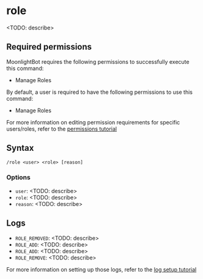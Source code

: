 # role

<TODO: describe>

## Required permissions

MoonlightBot requires the following permissions to successfully execute this command:

* Manage Roles

By default, a user is required to have the following permissions to use this command:

* Manage Roles

For more information on editing permission requirements for specific users/roles, refer to the [permissions tutorial](<linkToPermissionsTutorial>)

## Syntax

```text
/role <user> <role> [reason]
```

### Options

* `user`: <TODO: describe>
* `role`: <TODO: describe>
* `reason`: <TODO: describe>

## Logs

* `ROLE_REMOVED`: <TODO: describe>
* `ROLE_ADD`: <TODO: describe>
* `ROLE_ADD`: <TODO: describe>
* `ROLE_REMOVE`: <TODO: describe>

For more information on setting up those logs, refer to the [log setup tutorial](<linkToLogTutorial>)